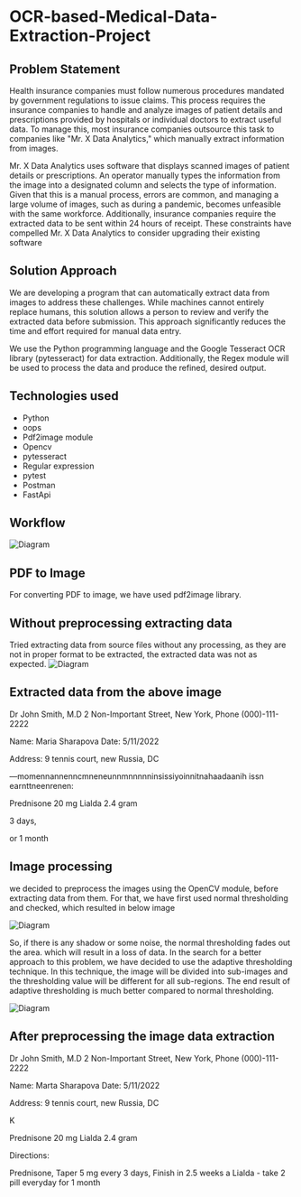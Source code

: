 # OCR-based-Medical-Data-Extraction-Project
## Problem Statement
Health insurance companies must follow numerous procedures mandated by government regulations to issue claims. This process requires the insurance companies to handle and analyze images of patient details and prescriptions provided by hospitals or individual doctors to extract useful data. To manage this, most insurance companies outsource this task to companies like "Mr. X Data Analytics," which manually extract information from images.

Mr. X Data Analytics uses software that displays scanned images of patient details or prescriptions. An operator manually types the information from the image into a designated column and selects the type of information. Given that this is a manual process, errors are common, and managing a large volume of images, such as during a pandemic, becomes unfeasible with the same workforce. Additionally, insurance companies require the extracted data to be sent within 24 hours of receipt. These constraints have compelled Mr. X Data Analytics to consider upgrading their existing software

## Solution Approach
We are developing a program that can automatically extract data from images to address these challenges. While machines cannot entirely replace humans, this solution allows a person to review and verify the extracted data before submission. This approach significantly reduces the time and effort required for manual data entry.

We use the Python programming language and the Google Tesseract OCR library (pytesseract) for data extraction. Additionally, the Regex module will be used to process the data and produce the refined, desired output.

## Technologies used
- Python
- oops
- Pdf2image module
- Opencv
- pytesseract
- Regular expression
- pytest
- Postman
- FastApi
## Workflow
![Diagram](https://github.com/farizalik/OCR-based-Medical-Data-Extraction-Project/blob/main/workflow.jpg)

## PDF to Image
For converting PDF to image, we have used pdf2image library.

## Without preprocessing extracting data
Tried extracting data from source files without any processing, as they are not in proper format to be extracted, the extracted data was not as expected.
![Diagram](https://github.com/farizalik/OCR-based-Medical-Data-Extraction-Project/blob/main/dark_image.jpg)

## Extracted data from the above image
Dr John Smith, M.D
2 Non-Important Street,
New York, Phone (000)-111-2222

Name: Maria Sharapova Date: 5/11/2022

Address: 9 tennis court, new Russia, DC

—momennannenncmneneunnmnnnnninsissiyoinnitnahaadaanih issn earnttneenrenen:

Prednisone 20 mg
Lialda 2.4 gram

3 days,

or 1 month


## Image processing
we decided to preprocess the images using the OpenCV module, before extracting data from them. For that, we have first used normal thresholding and checked, which resulted in below image


![Diagram](https://github.com/farizalik/OCR-based-Medical-Data-Extraction-Project/blob/main/filter_dark.jpg)

So, if there is any shadow or some noise, the normal thresholding fades out the area. which will result in a loss of data.
In the search for a better approach to this problem, we have decided to use the adaptive thresholding technique. In this technique, the image will be divided into sub-images and the thresholding value will be different for all sub-regions. The end result of adaptive thresholding is much better compared to normal thresholding.

![Diagram](https://github.com/farizalik/OCR-based-Medical-Data-Extraction-Project/blob/main/adaptive_filter_dark.jpg)

## After preprocessing the image data extraction

Dr John Smith, M.D
2 Non-Important Street,
New York, Phone (000)-111-2222

Name: Marta Sharapova Date: 5/11/2022

Address: 9 tennis court, new Russia, DC

K

Prednisone 20 mg
Lialda 2.4 gram

Directions:

Prednisone, Taper 5 mg every 3 days,
Finish in 2.5 weeks a
Lialda - take 2 pill everyday for 1 month
